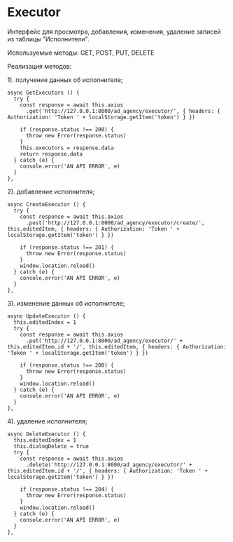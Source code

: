 # Executor

Интерфейс для просмотра, добавления, изменения, удаление записей из таблицы "Исполнители".

Используемые методы: GET, POST, PUT, DELETE

Реализация методов:

1). получение данных об исполнителе;
```
async GetExecutors () {
  try {
    const response = await this.axios
      .get('http://127.0.0.1:8000/ad_agency/executor/', { headers: { Authorization: 'Token ' + localStorage.getItem('token') } })

    if (response.status !== 200) {
      throw new Error(response.status)
    }
    this.executors = response.data
    return response.data
  } catch (e) {
    console.error('AN API ERROR', e)
  }
},
```
2). добавление исполнителя;
```
async CreateExecutor () {
  try {
    const response = await this.axios
      .post('http://127.0.0.1:8000/ad_agency/executor/create/', this.editedItem, { headers: { Authorization: 'Token ' + localStorage.getItem('token') } })

    if (response.status !== 201) {
      throw new Error(response.status)
    }
    window.location.reload()
  } catch (e) {
    console.error('AN API ERROR', e)
  }
},
```
3). изменение данных об исполнителе;
```
async UpdateExecutor () {
  this.editedIndex = 1
  try {
    const response = await this.axios
      .put('http://127.0.0.1:8000/ad_agency/executor/' + this.editedItem.id + '/', this.editedItem, { headers: { Authorization: 'Token ' + localStorage.getItem('token') } })

    if (response.status !== 200) {
      throw new Error(response.status)
    }
    window.location.reload()
  } catch (e) {
    console.error('AN API ERROR', e)
  }
},
```
4). удаление исполнителя;
```
async DeleteExecutor () {
  this.editedIndex = 1
  this.dialogDelete = true
  try {
    const response = await this.axios
      .delete('http://127.0.0.1:8000/ad_agency/executor/' + this.editedItem.id + '/', { headers: { Authorization: 'Token ' + localStorage.getItem('token') } })

    if (response.status !== 204) {
      throw new Error(response.status)
    }
    window.location.reload()
  } catch (e) {
    console.error('AN API ERROR', e)
  }
},
```